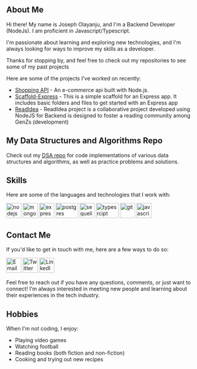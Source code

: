## About Me

Hi there! My name is Joseph Olayanju, and I'm a Backend Developer (NodeJs). I am proficient in Javascript/Typescript.

I'm passionate about learning and exploring new technologies, and I'm always looking for ways to improve my skills as a developer. 

Thanks for stopping by, and feel free to check out my repositories to see some of my past projects

Here are some of the projects I've worked on recently:

- [Shopping API](https://github.com/olayanju-1234/shopping) - An e-commerce api built with Node.js.
- [Scaffold-Express](https://github.com/Olayanju-1234/Scaffold-Express) - This is a simple scaffold for an Express app. It includes basic folders and files to get started with an Express app
- [ReadIdea](https://github.com/ReadIdeas/readIdea-backend) - ReadIdea project is a collaborative project developed using NodeJS for Backend is designed to foster a reading community among GenZs (development)

## My Data Structures and Algorithms Repo

Check out my [DSA repo](https://github.com/Olayanju-1234/dsa) for code implementations of various data structures and algorithms, as well as practice problems and solutions.


## Skills

Here are some of the languages and technologies that I work with:

<p align="left">
  <img src="https://www.vectorlogo.zone/logos/nodejs/nodejs-icon.svg" alt="nodejs" width="40" height="40"/>
  <img src="https://www.vectorlogo.zone/logos/mongodb/mongodb-icon.svg" alt="mongodb" width="40" height="40"/> 
  <img src="https://www.vectorlogo.zone/logos/expressjs/expressjs-icon.svg" alt="express" width="40" height="40"/> 
  <img src="https://www.vectorlogo.zone/logos/postgresql/postgresql-ar21.svg" alt="postgres" width="60" height="40"/> 
  <img src="https://www.vectorlogo.zone/logos/sequelizejs/sequelizejs-ar21.svg" alt="sequelize" width="40" height="40"/> 
  <img src="https://www.vectorlogo.zone/logos/typescriptlang/typescriptlang-ar21.svg" alt="typesrcipt" width="60" height="40"/> 
  <img src="https://www.vectorlogo.zone/logos/git-scm/git-scm-icon.svg" alt="git" width="40" height="40"/> 
  <img src="https://www.vectorlogo.zone/logos/javascript/javascript-icon.svg" alt="javascript" width="40" height="40"/> 
</p>


## Contact Me

If you'd like to get in touch with me, here are a few ways to do so:

<p align="left">
  <a href="mailto:horlarhyanjuhjoseph@gmail.com" target="_blank"><img src="https://img.icons8.com/color/48/000000/email-sign.png" alt="Email" width="40" height="40"/></a>
  <a href="https://twitter.com/josepholayanju" target="_blank"><img src="https://img.icons8.com/color/48/000000/twitter--v1.png" alt="Twitter" width="40" height="40"/></a>
  <a href="https://www.linkedin.com/in/joseph-olayanju/" target="_blank"><img src="https://img.icons8.com/color/48/000000/linkedin.png" alt="LinkedIn" width="40" height="40"/></a>
</p>

Feel free to reach out if you have any questions, comments, or just want to connect! I'm always interested in meeting new people and learning about their experiences in the tech industry.


## Hobbies

When I'm not coding, I enjoy:

- Playing video games
- Watching football
- Reading books (both fiction and non-fiction)
- Cooking and trying out new recipes

